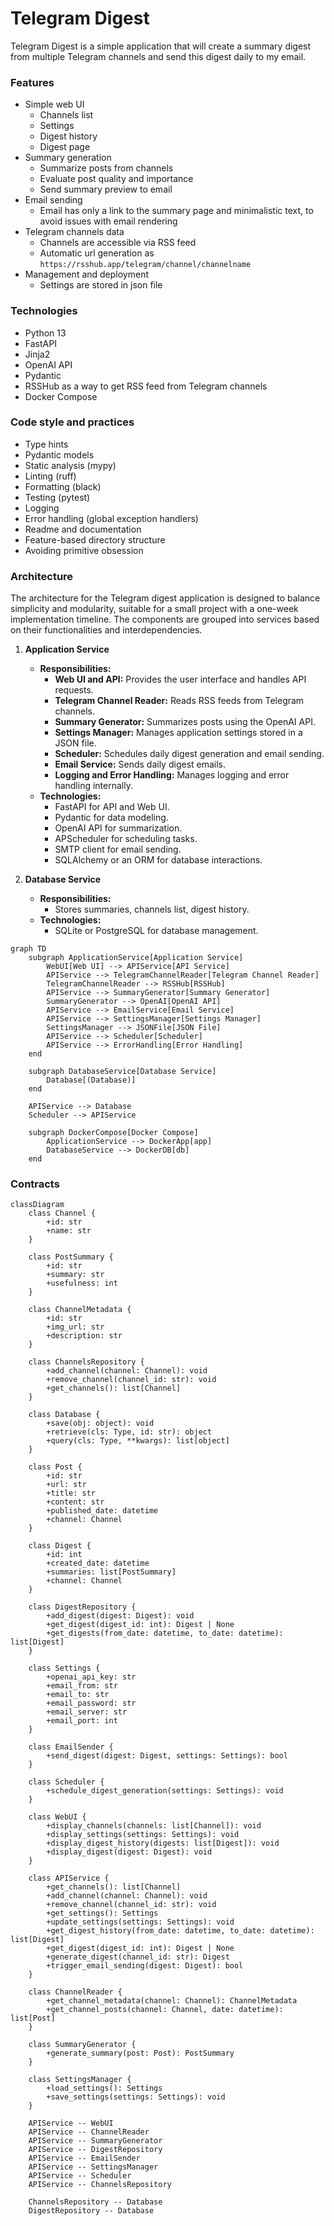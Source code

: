 # Telegram Digest

Telegram Digest is a simple application that will create a summary digest from multiple Telegram channels and send this digest daily to my email.

### Features

- Simple web UI
  - Channels list
  - Settings
  - Digest history
  - Digest page
- Summary generation
  - Summarize posts from channels
  - Evaluate post quality and importance
  - Send summary preview to email
- Email sending
  - Email has only a link to the summary page and minimalistic text, to avoid issues with email rendering
- Telegram channels data
  - Channels are accessible via RSS feed
  - Automatic url generation as `https://rsshub.app/telegram/channel/channelname`
- Management and deployment
  - Settings are stored in json file

### Technologies

- Python 13
- FastAPI
- Jinja2
- OpenAI API
- Pydantic
- RSSHub as a way to get RSS feed from Telegram channels
- Docker Compose

### Code style and practices

- Type hints
- Pydantic models
- Static analysis (mypy)
- Linting (ruff)
- Formatting (black)
- Testing (pytest)
- Logging
- Error handling (global exception handlers)
- Readme and documentation
- Feature-based directory structure
- Avoiding primitive obsession

### Architecture

The architecture for the Telegram digest application is designed to balance simplicity and modularity, suitable for a small project with a one-week implementation timeline. The components are grouped into services based on their functionalities and interdependencies.

1. **Application Service**
   - **Responsibilities:**
     - **Web UI and API:** Provides the user interface and handles API requests.
     - **Telegram Channel Reader:** Reads RSS feeds from Telegram channels.
     - **Summary Generator:** Summarizes posts using the OpenAI API.
     - **Settings Manager:** Manages application settings stored in a JSON file.
     - **Scheduler:** Schedules daily digest generation and email sending.
     - **Email Service:** Sends daily digest emails.
     - **Logging and Error Handling:** Manages logging and error handling internally.
   - **Technologies:**
     - FastAPI for API and Web UI.
     - Pydantic for data modeling.
     - OpenAI API for summarization.
     - APScheduler for scheduling tasks.
     - SMTP client for email sending.
     - SQLAlchemy or an ORM for database interactions.

2. **Database Service**
   - **Responsibilities:**
     - Stores summaries, channels list, digest history.
   - **Technologies:**
     - SQLite or PostgreSQL for database management.

```mermaid
graph TD
    subgraph ApplicationService[Application Service]
        WebUI[Web UI] --> APIService[API Service]
        APIService --> TelegramChannelReader[Telegram Channel Reader]
        TelegramChannelReader --> RSSHub[RSSHub]
        APIService --> SummaryGenerator[Summary Generator]
        SummaryGenerator --> OpenAI[OpenAI API]
        APIService --> EmailService[Email Service]
        APIService --> SettingsManager[Settings Manager]
        SettingsManager --> JSONFile[JSON File]
        APIService --> Scheduler[Scheduler]
        APIService --> ErrorHandling[Error Handling]
    end

    subgraph DatabaseService[Database Service]
        Database[(Database)]
    end

    APIService --> Database
    Scheduler --> APIService

    subgraph DockerCompose[Docker Compose]
        ApplicationService --> DockerApp[app]
        DatabaseService --> DockerDB[db]
    end
```

### Contracts

```
classDiagram
    class Channel {
        +id: str
        +name: str
    }

    class PostSummary {
        +id: str
        +summary: str
        +usefulness: int
    }

    class ChannelMetadata {
        +id: str
        +img_url: str
        +description: str
    }

    class ChannelsRepository {
        +add_channel(channel: Channel): void
        +remove_channel(channel_id: str): void
        +get_channels(): list[Channel]
    }

    class Database {
        +save(obj: object): void
        +retrieve(cls: Type, id: str): object
        +query(cls: Type, **kwargs): list[object]
    }

    class Post {
        +id: str
        +url: str
        +title: str
        +content: str
        +published_date: datetime
        +channel: Channel
    }

    class Digest {
        +id: int
        +created_date: datetime
        +summaries: list[PostSummary]
        +channel: Channel
    }

    class DigestRepository {
        +add_digest(digest: Digest): void
        +get_digest(digest_id: int): Digest | None
        +get_digests(from_date: datetime, to_date: datetime): list[Digest]
    }

    class Settings {
        +openai_api_key: str
        +email_from: str
        +email_to: str
        +email_password: str
        +email_server: str
        +email_port: int
    }

    class EmailSender {
        +send_digest(digest: Digest, settings: Settings): bool
    }

    class Scheduler {
        +schedule_digest_generation(settings: Settings): void
    }

    class WebUI {
        +display_channels(channels: list[Channel]): void
        +display_settings(settings: Settings): void
        +display_digest_history(digests: list[Digest]): void
        +display_digest(digest: Digest): void
    }

    class APIService {
        +get_channels(): list[Channel]
        +add_channel(channel: Channel): void
        +remove_channel(channel_id: str): void
        +get_settings(): Settings
        +update_settings(settings: Settings): void
        +get_digest_history(from_date: datetime, to_date: datetime): list[Digest]
        +get_digest(digest_id: int): Digest | None
        +generate_digest(channel_id: str): Digest
        +trigger_email_sending(digest: Digest): bool
    }

    class ChannelReader {
        +get_channel_metadata(channel: Channel): ChannelMetadata
        +get_channel_posts(channel: Channel, date: datetime): list[Post]
    }

    class SummaryGenerator {
        +generate_summary(post: Post): PostSummary
    }

    class SettingsManager {
        +load_settings(): Settings
        +save_settings(settings: Settings): void
    }

    APIService -- WebUI
    APIService -- ChannelReader
    APIService -- SummaryGenerator
    APIService -- DigestRepository
    APIService -- EmailSender
    APIService -- SettingsManager
    APIService -- Scheduler
    APIService -- ChannelsRepository

    ChannelsRepository -- Database
    DigestRepository -- Database

```